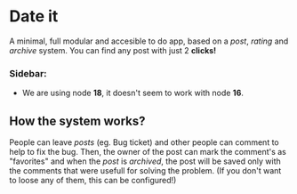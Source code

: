 # Date it

  A minimal, full modular and accesible to do app, based on a *post*, *rating* and *archive* system. You can find any post with just 2 **clicks!**

### Sidebar:
  - We are using node **18**, it doesn't seem to work with node **16**.

## How the system works?

  People can leave *posts* (eg. Bug ticket) and other people can comment to help to fix the bug.
  Then, the owner of the post can mark the comment's as "favorites" and when the *post* is *archived*, the post will be saved only with the comments that were usefull for solving the problem. (If you don't want to loose any of them, this can be configured!)

